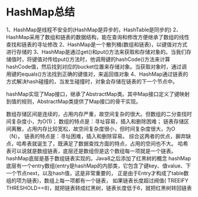 # HashMap总结

1、HashMap是线程不安全的(HashMap是异步的，HashTable是同步的)
 2、HashMap采用了数组和链表的数据结构，能在查询和修改方便继承了数组的线性查找和链表的寻址修改
 2、HashMap是一个散列桶(数组和链表)，以键值对方式进行存储的
 3、HashMap是通过get()和put()方法来获取和存储对象的。当我们存储值时，将键值对传给put()方法时，他调用键的hashCode()方法来计算hashCode值，然后找到对应的bucket位置来存储对象。当获取对象时，通过调用键的equals()方法找到正确的键值对，来返回值对象
 4、HashMap通过链表的方式解决hash碰撞的，当发生碰撞时，对象会存储在链表的下一个节点中。

hashMap实现了Map接口，继承了AbstractMap类。其中Map接口定义了键映射到值的规则，AbstractMap类提供了Map接口的骨干实现。

数组存储区间是连续的，占用内存严重，故空间复杂的很大。但数组的二分查找时间复杂度小，为O(1)；
数组的特点是：寻址容易，插入和删除困难；
链表存储区间离散，占用内存比较宽松，故空间复杂度很小，但时间复杂度很大，为O（N）。
链表的特点是：寻址困难，插入和删除容易。
综合这两者的优点，摒弃缺点，哈希表就诞生了，既满足了数据查找方面的特点，占用的空间也不大。
哈希表可以说就是数组链表，底层还是数组但是这个数组每一项就是一个链表。
hashMap底层是基于数组链表实现的。Java8之后添加了红黑树的概念
hashMap底层有一个entry数组(entry是hashMap的内部类，它包含了键key、值value、下一个节点next，以及hash值，这是非常重要的，
正是由于Entry才构成了table数组的项为链表)，数组上每一项都有一个链表，
如果链表长度超过阀值( TREEIFY THRESHOLD==8)，就把链表转成红黑树，链表长度低于6，就把红黑树转回链表